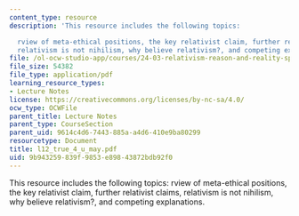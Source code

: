 ```yaml
---
content_type: resource
description: 'This resource includes the following topics:

  rview of meta-ethical positions, the key relativist claim, further relativist claims,
  relativism is not nihilism, why believe relativism?, and competing explanations.'
file: /ol-ocw-studio-app/courses/24-03-relativism-reason-and-reality-spring-2005/9b943259839f9853e89843872bdb92f0_l12_true_4_u_may.pdf
file_size: 54382
file_type: application/pdf
learning_resource_types:
- Lecture Notes
license: https://creativecommons.org/licenses/by-nc-sa/4.0/
ocw_type: OCWFile
parent_title: Lecture Notes
parent_type: CourseSection
parent_uid: 9614c4d6-7443-885a-a4d6-410e9ba80299
resourcetype: Document
title: l12_true_4_u_may.pdf
uid: 9b943259-839f-9853-e898-43872bdb92f0
---
```

This resource includes the following topics:
rview of meta-ethical positions, the key relativist claim, further relativist claims, relativism is not nihilism, why believe relativism?, and competing explanations.